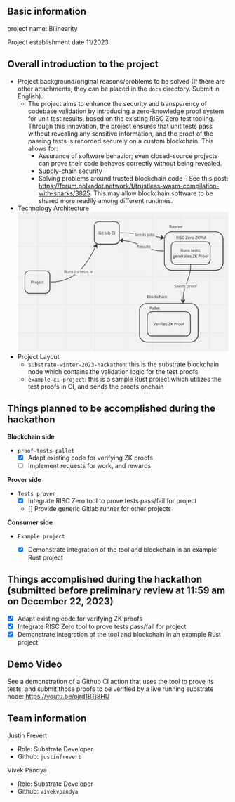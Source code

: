 ## Basic information

project name: Bilinearity

Project establishment date 11/2023

## Overall introduction to the project
- Project background/original reasons/problems to be solved (If there are other attachments, they can be placed in the `docs` directory. Submit in English).
  - The project aims to enhance the security and transparency of codebase validation by introducing a zero-knowledge proof system for unit test results, based on the existing RISC Zero test tooling. Through this innovation, the project ensures that unit tests pass without revealing any sensitive information, and the proof of the passing tests is recorded securely on a custom blockchain.
  This allows for:
    - Assurance of software behavior; even closed-source projects can prove their code behaves correctly without being revealed.
    - Supply-chain security
    - Solving problems around trusted blockchain code - See this post: https://forum.polkadot.network/t/trustless-wasm-compilation-with-snarks/3825. This may allow blockchain software to be shared more readily among different runtimes.
- Technology Architecture
  ![Substrate solution architecture](./docs/architecture.png)
- Project Layout
  - `substrate-winter-2023-hackathon`: this is the substrate blockchain node which contains the validation logic for the test proofs
  - `example-ci-project`: this is a sample Rust project which utilizes the test proofs in CI, and sends the proofs onchain

## Things planned to be accomplished during the hackathon

**Blockchain side**

- `proof-tests-pallet`
   - [x] Adapt existing code for verifying ZK proofs
   - [ ] Implement requests for work, and rewards

**Prover side**

- `Tests prover`
   - [x] Integrate RISC Zero tool to prove tests pass/fail for project
   - [] Provide generic Gitlab runner for other projects

**Consumer side**

- `Example project`
   - [x] Demonstrate integration of the tool and blockchain in an example Rust project


## Things accomplished during the hackathon (submitted before preliminary review at 11:59 am on December 22, 2023)
   - [x] Adapt existing code for verifying ZK proofs
   - [x] Integrate RISC Zero tool to prove tests pass/fail for project
   - [x] Demonstrate integration of the tool and blockchain in an example Rust project

## Demo Video
See a demonstration of a Github CI action that uses the tool to prove its tests, and submit those proofs to be verified by a live running substrate node:
https://youtu.be/ojrd1BTj8HU

## Team information

Justin Frevert
  - Role: Substrate Developer
  - Github: `justinfrevert`

Vivek Pandya
  - Role: Substrate Developer
  - Github: `vivekvpandya`